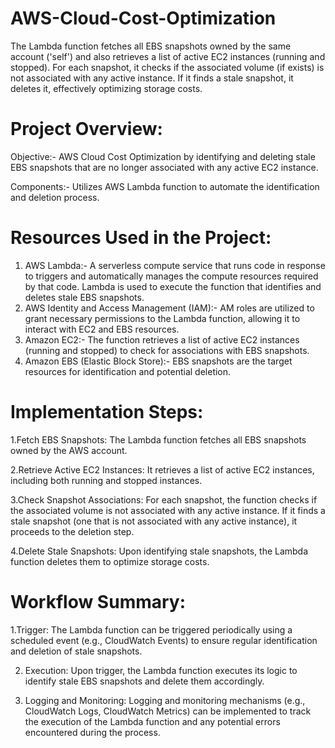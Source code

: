 # AWS-Cloud-Cost-Optimization
The Lambda function fetches all EBS snapshots owned by the same account ('self') and also retrieves a list of active EC2 instances (running and stopped). For each snapshot, it checks if the associated volume (if exists) is not associated with any active instance. If it finds a stale snapshot, it deletes it, effectively optimizing storage costs.
# Project Overview:
Objective:-  AWS Cloud Cost Optimization by identifying and deleting stale EBS snapshots that are no longer associated with any active EC2 instance.

Components:-  Utilizes AWS Lambda function to automate the identification and deletion process.

# Resources Used in the Project:
1. AWS Lambda:-  A serverless compute service that runs code in response to triggers and automatically manages the compute resources required by that code. Lambda is used to execute the function that identifies and deletes stale EBS snapshots.
2. AWS Identity and Access Management (IAM):-   AM roles are utilized to grant necessary permissions to the Lambda function, allowing it to interact with EC2 and EBS resources.
3. Amazon EC2:- The function retrieves a list of active EC2 instances (running and stopped) to check for associations with EBS snapshots.
4. Amazon EBS (Elastic Block Store):- EBS snapshots are the target resources for identification and potential deletion.

# Implementation Steps:
1.Fetch EBS Snapshots: The Lambda function fetches all EBS snapshots owned by the AWS account.

2.Retrieve Active EC2 Instances: It retrieves a list of active EC2 instances, including both running and stopped instances.

3.Check Snapshot Associations: For each snapshot, the function checks if the associated volume is not associated with any active instance. If it finds a stale snapshot (one that is not associated with any active instance), it proceeds to the deletion step.

4.Delete Stale Snapshots: Upon identifying stale snapshots, the Lambda function deletes them to optimize storage costs.

# Workflow Summary:
1.Trigger: The Lambda function can be triggered periodically using a scheduled event (e.g., CloudWatch Events) to ensure regular identification and deletion of stale snapshots.

2. Execution: Upon trigger, the Lambda function executes its logic to identify stale EBS snapshots and delete them accordingly.

3. Logging and Monitoring: Logging and monitoring mechanisms (e.g., CloudWatch Logs, CloudWatch Metrics) can be implemented to track the execution of the Lambda function and any potential errors encountered during the process.

